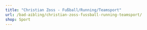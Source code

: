 ```yaml
---
title: "Christian Zoss - Fußball/Running/Teamsport"
url: /bad-aibling/christian-zoss-fussball-running-teamsport/
shop: Sport
---
```

